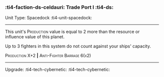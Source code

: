 ### :ti4-faction-ds-celdauri: **Trade Port I** :ti4-ds:

Unit Type: Spacedock :ti4-unit-spacedock:

---

This unit's <span style="font-variant:small-caps;">Production</span> value is equal to 2 more than the resource or influence value of this planet.

Up to 3 fighters in this system do not count against your ships' capacity.

 <span style="font-variant:small-caps;">Production</span> X+2 __|__ <span style="font-variant:small-caps;">Anti-Fighter Barrage 6(x2)</span>

 ---

 Upgrade: :ti4-tech-cybernetic: :ti4-tech-cybernetic: